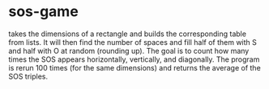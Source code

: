 # sos-game
takes the dimensions of a rectangle and builds the corresponding table from lists. It will then find the number of spaces and fill half of them with S and half with O at random (rounding up). The goal is to count how many times the SOS appears horizontally, vertically, and diagonally. The program is rerun 100 times (for the same dimensions) and returns the average of the SOS triples.
